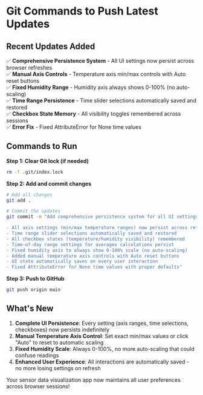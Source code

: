 # Git Commands to Push Latest Updates

## Recent Updates Added

✅ **Comprehensive Persistence System** - All UI settings now persist across browser refreshes  
✅ **Manual Axis Controls** - Temperature axis min/max controls with Auto reset buttons  
✅ **Fixed Humidity Range** - Humidity axis always shows 0-100% (no auto-scaling)  
✅ **Time Range Persistence** - Time slider selections automatically saved and restored  
✅ **Checkbox State Memory** - All visibility toggles remembered across sessions  
✅ **Error Fix** - Fixed AttributeError for None time values  

## Commands to Run

**Step 1: Clear Git lock (if needed)**
```bash
rm -f .git/index.lock
```

**Step 2: Add and commit changes**
```bash
# Add all changes  
git add .

# Commit the updates
git commit -m "Add comprehensive persistence system for all UI settings

- All axis settings (min/max temperature ranges) now persist across refreshes
- Time range slider selections automatically saved and restored  
- All checkbox states (temperature/humidity visibility) remembered
- Time-of-day range settings for averages calculations persist
- Fixed humidity axis to always show 0-100% scale (no auto-scaling)
- Added manual temperature axis controls with Auto reset buttons
- UI state automatically saves on every user interaction
- Fixed AttributeError for None time values with proper defaults"
```

**Step 3: Push to GitHub**
```bash
git push origin main
```

## What's New

1. **Complete UI Persistence**: Every setting (axis ranges, time selections, checkboxes) now persists indefinitely
2. **Manual Temperature Axis Control**: Set exact min/max values or click "Auto" to reset to automatic scaling
3. **Fixed Humidity Scale**: Always 0-100%, no more auto-scaling that could confuse readings
4. **Enhanced User Experience**: All interactions are automatically saved - no more losing settings on refresh

Your sensor data visualization app now maintains all user preferences across browser sessions!